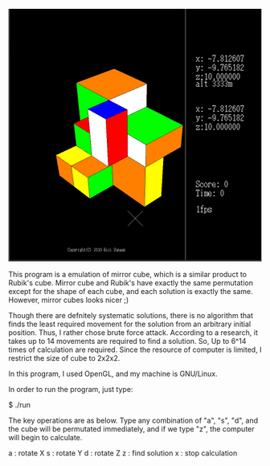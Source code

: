 
![Screenshot](demo.jpg)


This program is a emulation of mirror cube, which is a similar product to Rubik's cube.
Mirror cube and Rubik's have exactly the same permutation except for the shape of each cube, and 
each solution is exactly the same. However, mirror cubes looks nicer ;)

Though there are defnitely systematic solutions, there is no algorithm that finds the least required
movement for the solution from an arbitrary initial position. Thus, I rather chose brute force attack. 
According to a research, it takes up to 14 movements are required to find a solution.
So, Up to 6^14 times of calculation are required.
Since the resource of computer is limited, I restrict the size of cube to 2x2x2.

In this program, I used OpenGL, and my machine is GNU/Linux.

In order to run the program, just type:

$ ./run

The key operations are as below. Type any combination of "a", "s", "d", and the cube will be permutated
immediately, and if we type "z", the computer will begin to calculate.


a	: rotate X
s	: rotate Y
d	: rotate Z
z	: find solution
x	: stop calculation




